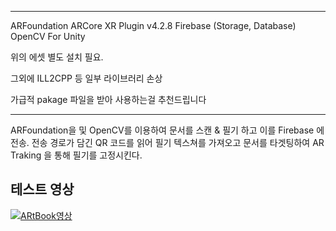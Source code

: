 ***
ARFoundation
ARCore XR Plugin v4.2.8
Firebase (Storage, Database)
OpenCV For Unity

위의 에셋 별도 설치 필요.

그외에 ILL2CPP 등 일부 라이브러리 손상

가급적 pakage 파일을 받아 사용하는걸 추천드립니다
***

ARFoundation을 및 OpenCV를 이용하여 문서를 스캔 & 필기 하고 이를 Firebase 에 전송.
전송 경로가 담긴 QR 코드를 읽어 필기 텍스쳐를 가져오고 문서를 타겟팅하여 AR Traking 을 통해 필기를 고정시킨다.

## 테스트 영상 </br>
[![ARtBook영상](https://img.youtube.com/vi/i5Eu3kg770o/0.jpg)](https://youtube.com/watch/i5Eu3kg770o?feature=share)
